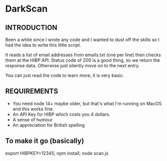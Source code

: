 # DarkScan

## INTRODUCTION
Been a while since I wrote any code and I wanted to dust off the skills so I had the idea to write this little script.

It reads a list of email addresses from emails.txt (one per line) then checks them at the HIBP API. Status code of 200 is a good thing, so we return the response data. Otherwise just silently move on to the next entry.

You can just read the code to learn more, it is very basic.

## REQUIREMENTS
* You need node 14+ maybe older, but that's what I'm running on MacOS and this works fine.
* An API Key for HIBP which costs you 4 dollars.
* A sense of humour
* An appreciation for British spelling

## To make it go (basically)
export HIBPKEY=12345; npm install; node scan.js
